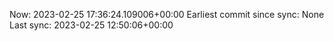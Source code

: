 Now: 2023-02-25 17:36:24.109006+00:00 Earliest commit since sync: None Last sync: 2023-02-25 12:50:06+00:00
